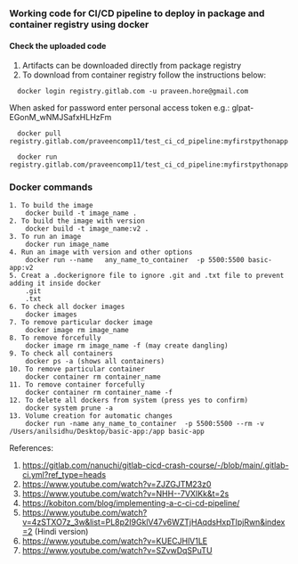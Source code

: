 ### Working code for CI/CD pipeline to deploy in package and container registry using docker

#### Check the uploaded code
  1. Artifacts can be downloaded directly from package registry
  2. To download from container registry follow the instructions below:
```
  docker login registry.gitlab.com -u praveen.hore@gmail.com
```
When asked for password enter personal access token e.g.: glpat-EGonM_wNMJSafxHLHzFm
```
  docker pull registry.gitlab.com/praveencomp11/test_ci_cd_pipeline:myfirstpythonapp
```
```
  docker run registry.gitlab.com/praveencomp11/test_ci_cd_pipeline:myfirstpythonapp
```
### Docker commands
```
1. To build the image 
    docker build -t image_name .
2. To build the image with version
    docker build -t image_name:v2 .
3. To run an image
    docker run image_name
4. Run an image with version and other options
    docker run --name   any_name_to_container  -p 5500:5500 basic-app:v2
5. Creat a .dockerignore file to ignore .git and .txt file to prevent adding it inside docker 
    .git
    .txt
6. To check all docker images
    docker images
7. To remove particular docker image
    docker image rm image_name
8. To remove forcefully
    docker image rm image_name -f (may create dangling)
9. To check all containers
    docker ps -a (shows all containers)
10. To remove particular container
    docker container rm container_name
11. To remove container forcefully
    docker container rm container_name -f
12. To delete all dockers from system (press yes to confirm)
    docker system prune -a 
13. Volume creation for automatic changes
    docker run -name any_name_to_container  -p 5500:5500 --rm -v /Users/anilsidhu/Desktop/basic-app:/app basic-app
```
References:
1. https://gitlab.com/nanuchi/gitlab-cicd-crash-course/-/blob/main/.gitlab-ci.yml?ref_type=heads
2. https://www.youtube.com/watch?v=ZJZGJTM23z0
3. https://www.youtube.com/watch?v=NHH--7VXIKk&t=2s
4. https://kobiton.com/blog/implementing-a-c-ci-cd-pipeline/
5. https://www.youtube.com/watch?v=4zSTXO7z_3w&list=PL8p2I9GklV47v6WZTjHAqdsHxpTIpjRwn&index=2 (Hindi version)
6. https://www.youtube.com/watch?v=KUECJHlV1LE
7. https://www.youtube.com/watch?v=SZvwDqSPuTU
